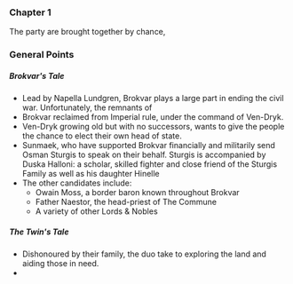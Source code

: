 ### Chapter 1
The party are brought together by chance, 



### General Points
##### Brokvar's Tale
- Lead by Napella Lundgren, Brokvar plays a large part in ending the civil war. Unfortunately, the remnants of 
- Brokvar reclaimed from Imperial rule, under the command of Ven-Dryk.
- Ven-Dryk growing old but with no successors, wants to give the people the chance to elect their own head of state.
- Sunmaek, who have supported Brokvar financially and militarily send Osman Sturgis to speak on their behalf. Sturgis is accompanied by Duska Halloni: a scholar, skilled fighter and close friend of the Sturgis Family as well as his daughter Hinelle
- The other candidates include:
	- Owain Moss, a border baron known throughout Brokvar
	- Father Naestor, the head-priest of The Commune
	- A variety of other Lords & Nobles

##### The Twin's Tale
- Dishonoured by their family, the duo take to exploring the land and aiding those in need.
- 